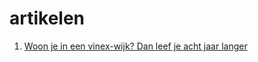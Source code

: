 # artikelen
1. [Woon je in een vinex-wijk? Dan leef je acht jaar langer](https://www.reddit.com/r/thenetherlands/comments/onmcps/woon_je_in_een_vinexwijk_dan_leef_je_acht_jaar/)